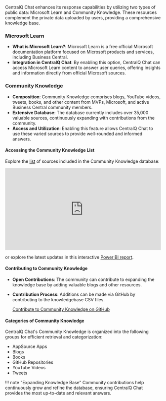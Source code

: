 CentralQ Chat enhances its response capabilities by utilizing two types of public data: Microsoft Learn and Community Knowledge. These resources complement the private data uploaded by users, providing a comprehensive knowledge base.

### Microsoft Learn

- **What is Microsoft Learn?**: Microsoft Learn is a free official Microsoft documentation platform focused on Microsoft products and services, including Business Central.
- **Integration in CentralQ Chat**: By enabling this option, CentralQ Chat can access Microsoft Learn content to answer user queries, offering insights and information directly from official Microsoft sources.

### Community Knowledge

- **Composition**: Community Knowledge comprises blogs, YouTube videos, tweets, books, and other content from MVPs, Microsoft, and active Business Central community members.
- **Extensive Database**: The database currently includes over 35,000 valuable sources, continuously expanding with contributions from the community.
- **Access and Utilization**: Enabling this feature allows CentralQ Chat to use these varied sources to provide well-rounded and informed answers.

#### Accessing the Community Knowledge List

Explore the [list](https://www.centralq.ai/kb) of sources included in the Community Knowledge database:

<div style="padding:52.37% 0 0 0;position:relative;"><iframe src="https://player.vimeo.com/video/907437623?badge=0&amp;autopause=0&amp;player_id=0&amp;app_id=58479" frameborder="0" allow="autoplay; fullscreen; picture-in-picture" style="position:absolute;top:0;left:0;width:100%;height:100%;" title="CentralQ - sources"></iframe></div><script src="https://player.vimeo.com/api/player.js"></script>

or explore the latest updates in this interactive [Power BI report](https://app.powerbi.com/view?r=eyJrIjoiM2E5N2I4MTYtMWY5OC00MjM1LWE4OTMtZTU3MTQzYzUzNjkxIiwidCI6IjM1MzJlNTJkLTk5NTEtNGNiZS05MWM1LTllMjJjNjJlM2E3MSIsImMiOjEwfQ%3D%3D).

#### Contributing to Community Knowledge

- **Open Contributions**: The community can contribute to expanding the knowledge base by adding valuable blogs and other resources.
- **Contribution Process**: Additions can be made via GitHub by contributing to the knowledgebase CSV files.

    [Contribute to Community Knowledge on GitHub](https://github.com/DmitryKatson/centralQ-ai)

#### Categories of Community Knowledge

CentralQ Chat's Community Knowledge is organized into the following groups for efficient retrieval and categorization:

- AppSource Apps
- Blogs
- Books
- GitHub Repositories
- YouTube Videos
- Tweets

!!! note "Expanding Knowledge Base"
    Community contributions help continuously grow and refine the database, ensuring CentralQ Chat provides the most up-to-date and relevant answers.
